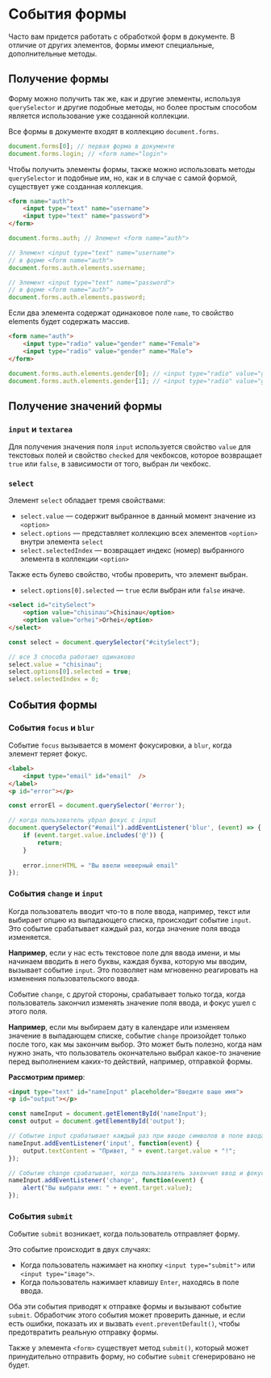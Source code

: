 # События формы

Часто вам придется работать с обработкой форм в документе. В отличие от других элементов, формы имеют специальные, дополнительные методы.

## Получение формы

Форму можно получить так же, как и другие элементы, используя `querySelector` и другие подобные методы, но более простым способом является использование уже созданной коллекции.

Все формы в документе входят в коллекцию `document.forms`.

```js
document.forms[0]; // первая форма в документе
document.forms.login; // <form name="login">
```

Чтобы получить элементы формы, также можно использовать методы `querySelector` и подобные им, но, как и в случае с самой формой, существует уже созданная коллекция.

```html
<form name="auth">
    <input type="text" name="username">
    <input type="text" name="password">
</form>
```

```js
document.forms.auth; // Элемент <form name="auth">

// Элемент <input type="text" name="username"> 
// в форме <form name="auth">
document.forms.auth.elements.username;

// Элемент <input type="text" name="password">
// в форме <form name="auth">
document.forms.auth.elements.password; 
```

Если два элемента содержат одинаковое поле `name`, то свойство elements будет содержать массив.

```html
<form name="auth">
    <input type="radio" value="gender" name="Female">
    <input type="radio" value="gender" name="Male">
</form>
```

```js
document.forms.auth.elements.gender[0]; // <input type="radio" value="gender" name="Female">
document.forms.auth.elements.gender[1]; // <input type="radio" value="gender" name="Male">
```

## Получение значений формы



### `input` и `textarea`

Для получения значения поля `input` используется свойство `value` для текстовых полей и свойство `checked` для чекбоксов, которое возвращает `true` или `false`, в зависимости от того, выбран ли чекбокс.

### `select`

Элемент `select` обладает тремя свойствами:

- `select.value` — содержит выбранное в данный момент значение из `<option>`
- `select.options` — представляет коллекцию всех элементов `<option>` внутри элемента `select`
- `select.selectedIndex` — возвращает индекс (номер) выбранного элемента в коллекции `<option>`

Также есть булево свойство, чтобы проверить, что элемент выбран.

- `select.options[0].selected` — `true` если выбран или `false` иначе.

```html
<select id="citySelect">
    <option value="chisinau">Chisinau</option>
    <option value="orhei">Orhei</option>
</select>
```

```js
const select = document.querySelector("#citySelect");

// все 3 способа работают одинаково
select.value = "chisinau";
select.options[0].selected = true; 
select.selectedIndex = 0;
```

## События формы

### События `focus` и `blur`

Событие `focus` вызывается в момент фокусировки, а `blur`, когда элемент теряет фокус. 

```html
<label>
    <input type="email" id="email"  />
</label>
<p id="error"></p>
```

```js
const errorEl = document.querySelector('#error');

// когда пользователь убрал фокус с input
document.querySelector("#email").addEventListener('blur', (event) => {
    if (event.target.value.includes('@')) {
        return;
    }
    
    error.innerHTML = "Вы ввели неверный email"
});
```

### События `change` и `input`

Когда пользователь вводит что-то в поле ввода, например, текст или выбирает опцию из выпадающего списка, происходит событие `input`. Это событие срабатывает каждый раз, когда значение поля ввода изменяется.

**Например**, если у нас есть текстовое поле для ввода имени, и мы начинаем вводить в него буквы, каждая буква, которую мы вводим, вызывает событие `input`. Это позволяет нам мгновенно реагировать на изменения пользовательского ввода.

Событие `change`, с другой стороны, срабатывает только тогда, когда пользователь закончил изменять значение поля ввода, и фокус ушел с этого поля. 

**Например**, если мы выбираем дату в календаре или изменяем значение в выпадающем списке, событие `change` произойдет только после того, как мы закончим выбор. Это может быть полезно, когда нам нужно знать, что пользователь окончательно выбрал какое-то значение перед выполнением каких-то действий, например, отправкой формы.


**Рассмотрим пример**:


```html
<input type="text" id="nameInput" placeholder="Введите ваше имя">
<p id="output"></p>
```

```js
const nameInput = document.getElementById('nameInput');
const output = document.getElementById('output');

// Событие input срабатывает каждый раз при вводе символов в поле ввода
nameInput.addEventListener('input', function(event) {
    output.textContent = "Привет, " + event.target.value + "!";
});

// Событие change срабатывает, когда пользователь закончил ввод и фокус ушел с поля
nameInput.addEventListener('change', function(event) {
    alert("Вы выбрали имя: " + event.target.value);
});
```

### События `submit`

Событие `submit` возникает, когда пользователь отправляет форму.

Это событие происходит в двух случаях:

- Когда пользователь нажимает на кнопку `<input type="submit">` или `<input type="image">`.
- Когда пользователь нажимает клавишу `Enter`, находясь в поле ввода.

Оба эти события приводят к отправке формы и вызывают событие `submit`. Обработчик этого события может проверить данные, и если есть ошибки, показать их и вызвать `event.preventDefault()`, чтобы предотвратить реальную отправку формы.

Также у элемента `<form>` существует метод `submit()`, который может принудительно отправить форму, но событие `submit` сгенерировано не будет.